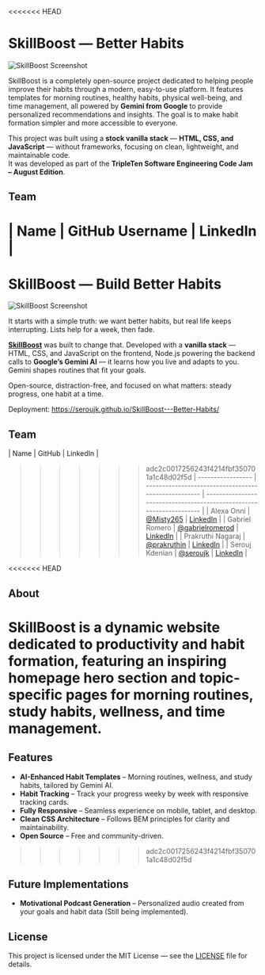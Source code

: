 <<<<<<< HEAD
# SkillBoost — Better Habits

![SkillBoost Screenshot](https://i.imgur.com/oNfCrBP.png)

SkillBoost is a completely open-source project dedicated to helping people improve their habits through a modern, easy-to-use platform. It features templates for morning routines, healthy habits, physical well-being, and time management, all powered by **Gemini from Google** to provide personalized recommendations and insights. The goal is to make habit formation simpler and more accessible to everyone.

This project was built using a **stock vanilla stack** — **HTML, CSS, and JavaScript** — without frameworks, focusing on clean, lightweight, and maintainable code.  
It was developed as part of the **TripleTen Software Engineering Code Jam – August Edition**.

## Team

| Name              | GitHub Username                                      | LinkedIn                                                             |
=======
# SkillBoost — Build Better Habits

![SkillBoost Screenshot](https://i.imgur.com/oNfCrBP.png)

It starts with a simple truth: we want better habits, but real life keeps interrupting. Lists help for a week, then fade.

**[SkillBoost](https://seroujk.github.io/SkillBoost---Better-Habits/)** was built to change that. Developed with a **vanilla stack** — HTML, CSS, and JavaScript on the frontend, Node.js powering the backend calls to **Google’s Gemini AI** — it learns how you live and adapts to you. Gemini shapes routines that fit your goals.

Open-source, distraction-free, and focused on what matters: steady progress, one habit at a time.

Deployment: https://seroujk.github.io/SkillBoost---Better-Habits/

## Team

| Name              | GitHub                                               | LinkedIn                                                             |
>>>>>>> adc2c0017256243f4214fbf350701a1c48d02f5d
| ----------------- | ---------------------------------------------------- | -------------------------------------------------------------------- |
| Alexa Onni        | [@Misty265](https://github.com/Misty265)             | [LinkedIn](https://www.linkedin.com/in/alexa-onni-a266a22a2/)        |
| Gabriel Romero    | [@gabrielromerod](https://github.com/gabrielromerod) | [LinkedIn](https://www.linkedin.com/in/gabriel-eduardo-romero-diez/) |
| Prakruthi Nagaraj | [@prakruthin](https://github.com/prakruthin)         | [LinkedIn](https://www.linkedin.com/in/prakruthi-nagaraj/)           |
| Serouj Kdenian    | [@seroujk](https://github.com/seroujk)               | [LinkedIn](https://www.linkedin.com/in/seroujk/)                     |

<<<<<<< HEAD
## About

SkillBoost is a dynamic website dedicated to productivity and habit formation, featuring an inspiring homepage hero section and topic-specific pages for morning routines, study habits, wellness, and time management.
=======
## Features

- **AI-Enhanced Habit Templates** – Morning routines, wellness, and study habits, tailored by Gemini AI.
- **Habit Tracking** – Track your progress weeky by week with responsive tracking cards.
- **Fully Responsive** – Seamless experience on mobile, tablet, and desktop.
- **Clean CSS Architecture** – Follows BEM principles for clarity and maintainability.
- **Open Source** – Free and community-driven.
>>>>>>> adc2c0017256243f4214fbf350701a1c48d02f5d

## Future Implementations

- **Motivational Podcast Generation** – Personalized audio created from your goals and habit data (Still being implemented).

## License

This project is licensed under the MIT License — see the [LICENSE](LICENSE) file for details.

